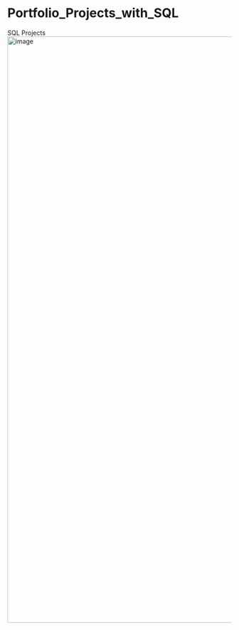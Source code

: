 # Portfolio_Projects_with_SQL
SQL Projects
<img width="1319" alt="image" src="https://github.com/zoeyhahaha/Portfolio_Projects_with_SQL/assets/90990366/6d040027-59d3-4650-88cd-8cdb5f56c029">
